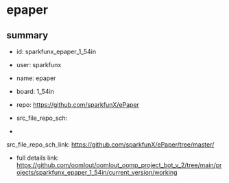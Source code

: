 # epaper
 
## summary 
* id: sparkfunx_epaper_1_54in
* user: sparkfunx
* name: epaper
* board: 1_54in
* repo: https://github.com/sparkfunX/ePaper



* src_file_repo_sch: 
*
 src_file_repo_sch_link: https://github.com/sparkfunX/ePaper/tree/master/
* full details link: https://github.com/oomlout/oomlout_oomp_project_bot_v_2/tree/main/projects/sparkfunx_epaper_1_54in/current_version/working  






